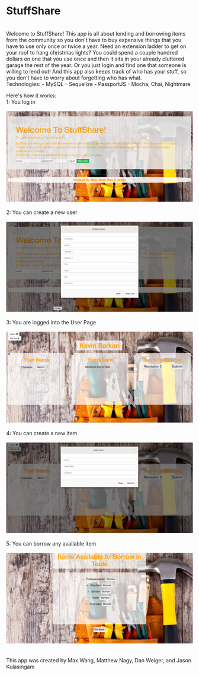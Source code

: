 # StuffShare
<br>
Welcome to StuffShare! This app is all about lending and borrowing items from the community so you don't have to buy expensive things that you have to use only once or twice a year. Need an extension ladder to get on your roof to hang christmas lights? You could spend a couple hundred dollars on one that you use once and then it sits in your already cluttered garage the rest of the year. Or you just login and find one that someone is willing to lend out!  And this app also keeps track of who has your stuff, so you don't have to worry about forgetting who has what.
<br>
Technologies:
- MySQL
- Sequelize
- PassportJS
- Mocha, Chai, Nightmare
<br>

Here's how it works:
<br>
1: You log in
<br>
<br>
![Login Page](public/assets/images/StuffShareLogin.png)<br>
<br>
2: You can create a new user
<br>
<br>
![New User](public/assets/images/StuffShareNewUser.png)<br>
<br>
3: You are logged into the User Page
<br>
<br>
![User Page](public/assets/images/StuffShareUserPage.png)<br>
<br>
4: You can create a new item
<br>
<br>
![New Item](public/assets/images/StuffShareNewItem.png)<br>
<br>
5: You can borrow any available item
<br>
<br>
![Borrow Item](public/assets/images/StuffShareBorrow.png)<br>
<br>
<br>
This app was created by Max Wang, Matthew Nagy, Dan Weiger, and Jason Kulasingam